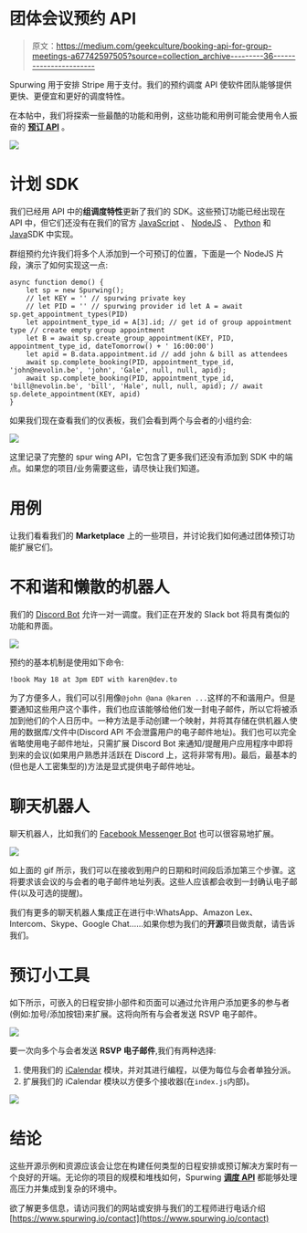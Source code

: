 # 团体会议预约 API

> 原文：<https://medium.com/geekculture/booking-api-for-group-meetings-a67742597505?source=collection_archive---------36----------------------->

Spurwing 用于安排 Stripe 用于支付。我们的预约调度 API 使软件团队能够提供更快、更便宜和更好的调度特性。

在本帖中，我们将探索一些最酷的功能和用例，这些功能和用例可能会使用令人振奋的 [**预订 API**](https://www.spurwing.io/) 。

![](img/90263eb8d164f053977baf904cd7ab4c.png)

# 计划 SDK

我们已经用 API 中的**组调度特性**更新了我们的 SDK。这些预订功能已经出现在 API 中，但它们还没有在我们的官方 [JavaScript](https://github.com/spurwingio/Spurwing-API-Javascript-Library) 、 [NodeJS](https://github.com/spurwingio/Spurwing-API-NodeJS-Library) 、 [Python](https://github.com/SpurwingIO/Spurwing-API-Python-Library) 和[Java](https://github.com/SpurwingIO/Spurwing-API-Java-Library)SDK 中实现。

群组预约允许我们将多个人添加到一个可预订的位置，下面是一个 NodeJS 片段，演示了如何实现这一点:

```
async function demo() {
    let sp = new Spurwing();
    // let KEY = '' // spurwing private key
    // let PID = '' // spurwing provider id let A = await sp.get_appointment_types(PID)
    let appointment_type_id = A[3].id; // get id of group appointment type // create empty group appointment
    let B = await sp.create_group_appointment(KEY, PID, appointment_type_id, dateTomorrow() + ' 16:00:00')
    let apid = B.data.appointment.id // add john & bill as attendees
    await sp.complete_booking(PID, appointment_type_id, 'john@nevolin.be', 'john', 'Gale', null, null, apid);
    await sp.complete_booking(PID, appointment_type_id, 'bill@nevolin.be', 'bill', 'Hale', null, null, apid); // await sp.delete_appointment(KEY, apid)
}
```

如果我们现在查看我们的仪表板，我们会看到两个与会者的小组约会:

![](img/b90320c87290621b412d6bd21f2691b9.png)

这里记录了完整的 spur wing API，它包含了更多我们还没有添加到 SDK 中的端点。如果您的项目/业务需要这些，请尽快让我们知道。

# 用例

让我们看看我们的 **Marketplace** 上的一些项目，并讨论我们如何通过团体预订功能扩展它们。

# 不和谐和懒散的机器人

我们的 [Discord Bot](https://github.com/Spurwingio/Chat-Bots/tree/main/Discord/NodeJS) 允许一对一调度。我们正在开发的 Slack bot 将具有类似的功能和界面。

![](img/1e5cd8f4b77c97e5b5dddfc10e297249.png)

预约的基本机制是使用如下命令:

`!book May 18 at 3pm EDT with karen@dev.to`

为了方便多人，我们可以引用像`@john @ana @karen ...`这样的不和谐用户。但是要通知这些用户这个事件，我们也应该能够给他们发一封电子邮件，所以它将被添加到他们的个人日历中。一种方法是手动创建一个映射，并将其存储在供机器人使用的数据库/文件中(Discord API 不会泄露用户的电子邮件地址)。我们也可以完全省略使用电子邮件地址，只需扩展 Discord Bot 来通知/提醒用户应用程序中即将到来的会议(如果用户熟悉并活跃在 Discord 上，这将非常有用)。最后，最基本的(但也是人工密集型的)方法是显式提供电子邮件地址。

# 聊天机器人

聊天机器人，比如我们的 [Facebook Messenger Bot](https://github.com/Spurwingio/Chat-Bots/tree/main/Facebook/NodeJS) 也可以很容易地扩展。

![](img/57f11187724b5f901c10318c4aafd564.png)

如上面的 gif 所示，我们可以在接收到用户的日期和时间段后添加第三个步骤。这将要求该会议的与会者的电子邮件地址列表。这些人应该都会收到一封确认电子邮件(以及可选的提醒)。

我们有更多的聊天机器人集成正在进行中:WhatsApp、Amazon Lex、Intercom、Skype、Google Chat……如果你想为我们的**开源**项目做贡献，请告诉我们。

# 预订小工具

如下所示，可嵌入的日程安排小部件和页面可以通过允许用户添加更多的参与者(例如:加号/添加按钮)来扩展。这将向所有与会者发送 RSVP 电子邮件。

![](img/1d15a9db017514252d89b21b305aaf2b.png)

要一次向多个与会者发送 **RSVP 电子邮件**,我们有两种选择:

1.  使用我们的 [iCalendar](https://github.com/Spurwingio/iCalendar-Integrations) 模块，并对其进行编程，以便为每位与会者单独分派。
2.  扩展我们的 iCalendar 模块以方便多个接收器(在`index.js`内部)。

![](img/77da60d68d7f74b5990da38e6a5308ca.png)

# 结论

这些开源示例和资源应该会让您在构建任何类型的日程安排或预订解决方案时有一个良好的开端。无论你的项目的规模和堆栈如何，Spurwing [**调度 API**](https://www.spurwing.io/) 都能够处理高压力并集成到复杂的环境中。

欲了解更多信息，请访问我们的网站或安排与我们的工程师进行电话介绍[https://www.spurwing.io/contact](https://www.spurwing.io/contact)